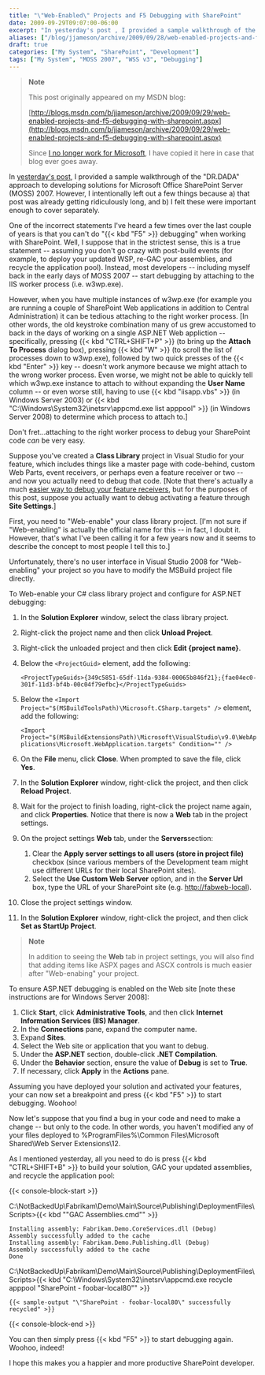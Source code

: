 ```yaml
---
title: "\"Web-Enabled\" Projects and F5 Debugging with SharePoint"
date: 2009-09-29T09:07:00-06:00
excerpt: "In yesterday's post , I provided a sample walkthrough of the \"DR.DADA\" approach to developing solutions for Microsoft Office SharePoint Server (MOSS) 2007. However, I intentionally left out a few things because a) that post was already getting ridiculously..."
aliases: ["/blog/jjameson/archive/2009/09/28/web-enabled-projects-and-f5-debugging-with-sharepoint.aspx", "/blog/jjameson/archive/2009/09/29/web-enabled-projects-and-f5-debugging-with-sharepoint.aspx"]
draft: true
categories: ["My System", "SharePoint", "Development"]
tags: ["My System", "MOSS 2007", "WSS v3", "Debugging"]
---
```


> **Note**
>
> This post originally appeared on my MSDN blog:
>
> [http://blogs.msdn.com/b/jjameson/archive/2009/09/29/web-enabled-projects-and-f5-debugging-with-sharepoint.aspx](http://blogs.msdn.com/b/jjameson/archive/2009/09/29/web-enabled-projects-and-f5-debugging-with-sharepoint.aspx)
>
> Since
> [I no longer work for Microsoft](/blog/jjameson/2011/09/02/last-day-with-microsoft),
> I have copied it here in case that blog ever goes away.

In
[yesterday's post](/blog/jjameson/2009/09/28/sample-walkthrough-of-the-dr-dada-approach-to-sharepoint),
I provided a sample walkthrough of the "DR.DADA" approach to developing
solutions for Microsoft Office SharePoint Server (MOSS) 2007. However, I
intentionally left out a few things because a) that post was already getting
ridiculously long, and b) I felt these were important enough to cover
separately.

One of the incorrect statements I've heard a few times over the last couple of
years is that you can't do "{{< kbd "F5" >}} debugging" when working with
SharePoint. Well, I suppose that in the strictest sense, this is a true
statement -- assuming you don't go crazy with post-build events (for example, to
deploy your updated WSP, re-GAC your assemblies, and recycle the application
pool). Instead, most developers -- including myself back in the early days of
MOSS 2007 -- start debugging by attaching to the IIS worker process (i.e.
w3wp.exe).

However, when you have multiple instances of w3wp.exe (for example you are
running a couple of SharePoint Web applications in addition to Central
Administration) it can be tedious attaching to the right worker process. [In
other words, the old keystroke combination many of us grew accustomed to back in
the days of working on a single ASP.NET Web appliction -- specifically, pressing
{{< kbd "CTRL+SHIFT+P" >}} (to bring up the **Attach To Process** dialog box),
pressing {{< kbd "W" >}} (to scroll the list of processes down to w3wp.exe),
followed by two quick presses of the {{< kbd "Enter" >}} key -- doesn't work
anymore because we might attach to the wrong worker process. Even worse, we
might not be able to quickly tell which w3wp.exe instance to attach to without
expanding the **User Name** column -- or even worse still, having to use {{< kbd
"iisapp.vbs" >}} (in Windows Server 2003) or {{< kbd
"C:\Windows\System32\inetsrv\appcmd.exe list apppool" >}} (in Windows Server
2008) to determine which process to attach to.]

Don't fret...attaching to the right worker process to debug your SharePoint code
*can* be very easy.

Suppose you've created a **Class Library** project in Visual Studio for your
feature, which includes things like a master page with code-behind, custom Web
Parts, event receivers, or perhaps even a feature receiver or two -- and now you
actually need to debug that code.
[Note that there's actually a much [easier way to debug your feature receivers](/blog/jjameson/2007/03/22/what-s-in-a-name-defaultfeaturereceiver-vs-featureconfigurator),
but for the purposes of this post, suppose you actually want to debug activating
a feature through **Site Settings**.]

First, you need to "Web-enable" your class library project. [I'm not sure if
"Web-enabling" is actually the official name for this -- in fact, I doubt it.
However, that's what I've been calling it for a few years now and it seems to
describe the concept to most people I tell this to.]

Unfortunately, there's no user interface in Visual Studio 2008 for
"Web-enabling" your project so you have to modify the MSBuild project file
directly.

To Web-enable your C# class library project and configure for ASP.NET debugging:

1. In the **Solution Explorer** window, select the class library project.

2. Right-click the project name and then click **Unload Project**.

3. Right-click the unloaded project and then click **Edit {project name}**.

4. Below the `<ProjectGuid>` element, add the following:
   
   `<ProjectTypeGuids>{349c5851-65df-11da-9384-00065b846f21};{fae04ec0-301f-11d3-bf4b-00c04f79efbc}</ProjectTypeGuids>`

5. Below the `<Import Project="$(MSBuildToolsPath)\Microsoft.CSharp.targets" />` element, add the following:
   
   `<Import Project="$(MSBuildExtensionsPath)\Microsoft\VisualStudio\v9.0\WebApplications\Microsoft.WebApplication.targets" Condition="" />`

6. On the **File** menu, click **Close**. When prompted to save the file, click **Yes**.

7. In the **Solution Explorer** window, right-click the project, and then click **Reload Project**.

8. Wait for the project to finish loading, right-click the project name again, and click **Properties**. Notice that there is now a **Web** tab in the project settings.

9. On the project settings **Web** tab, under the **Servers**section:
   
   1. Clear the **Apply server settings to all users (store in project file)** checkbox (since various members of the Development team might use different URLs for their local SharePoint sites).
   2. Select the **Use Custom Web Server** option, and in the **Server Url** box, type the URL of your SharePoint site (e.g. [http://fabweb-local](http://fabweb-local/)).

10. Close the project settings window.

11. In the **Solution Explorer** window, right-click the project, and then click **Set as StartUp Project**.

> **Note**
>
> In addition to seeing the **Web** tab in project settings, you will also find that adding items like ASPX pages and ASCX controls is much easier after "Web-enabing" your project.

To ensure ASP.NET debugging is enabled on the Web site [note these instructions
are for Windows Server 2008]:

1. Click **Start**, click **Administrative Tools**, and then click **Internet Information Services (IIS) Manager**.
2. In the **Connections** pane, expand the computer name.
3. Expand **Sites**.
4. Select the Web site or application that you want to debug.
5. Under the **ASP.NET** section, double-click **.NET Compilation**.
6. Under the **Behavior** section, ensure the value of **Debug** is set to **True**.
7. If necessary, click **Apply** in the **Actions** pane.

Assuming you have deployed your solution and activated your features, your can
now set a breakpoint and press {{< kbd "F5" >}} to start debugging. Woohoo!

Now let's suppose that you find a bug in your code and need to make a change --
but only to the code. In other words, you haven't modified any of your files
deployed to %ProgramFiles%\Common Files\Microsoft Shared\Web Server
Extensions\12.

As I mentioned yesterday, all you need to do is press {{< kbd "CTRL+SHIFT+B" >}}
to build your solution, GAC your updated assemblies, and recycle the application
pool:

{{< console-block-start >}}

C:\NotBackedUp\Fabrikam\Demo\Main\Source\Publishing\DeploymentFiles\Scripts&gt;{{<
kbd "\"GAC Assemblies.cmd\"" >}}

```
Installing assembly: Fabrikam.Demo.CoreServices.dll (Debug)
Assembly successfully added to the cache
Installing assembly: Fabrikam.Demo.Publishing.dll (Debug)
Assembly successfully added to the cache
Done
```

C:\NotBackedUp\Fabrikam\Demo\Main\Source\Publishing\DeploymentFiles\Scripts&gt;{{<
kbd
"C:\Windows\System32\inetsrv\appcmd.exe recycle apppool \"SharePoint - foobar-local80\"" >}}

```
{{< sample-output "\"SharePoint - foobar-local80\" successfully recycled" >}}
```

{{< console-block-end >}}

You can then simply press {{< kbd "F5" >}} to start debugging again. Woohoo,
indeed!

I hope this makes you a happier and more productive SharePoint developer.

